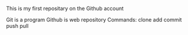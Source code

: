This is my first repositary on the Github account


Git is a program
Github is web repository
Commands:
      clone
      add
      commit
      push
      pull
